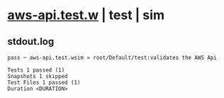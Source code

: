 # [aws-api.test.w](../../../../../../examples/tests/sdk_tests/api/aws-api.test.w) | test | sim

## stdout.log
```log
pass ─ aws-api.test.wsim » root/Default/test:validates the AWS Api

Tests 1 passed (1)
Snapshots 1 skipped
Test Files 1 passed (1)
Duration <DURATION>
```

